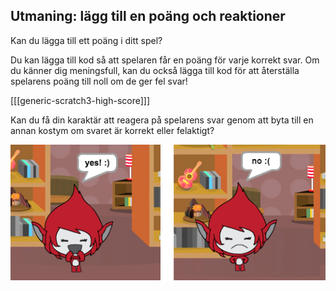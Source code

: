 ## Utmaning: lägg till en poäng och reaktioner

Kan du lägga till ett poäng i ditt spel?

Du kan lägga till kod så att spelaren får en poäng för varje korrekt svar. Om du känner dig meningsfull, kan du också lägga till kod för att återställa spelarens poäng till noll om de ger fel svar!

[[[generic-scratch3-high-score]]]

Kan du få din karaktär att reagera på spelarens svar genom att byta till en annan kostym om svaret är korrekt eller felaktigt?

![skärmdump](images/brain-costume.png)